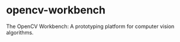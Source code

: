 opencv-workbench
================

The OpenCV Workbench: A prototyping platform for computer vision algorithms.
